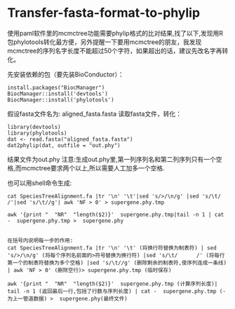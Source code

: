 # Transfer-fasta-format-to-phylip

使用paml软件里的mcmctree功能需要phylip格式的比对结果,找了以下,发现用R包phylotools转化最方便，另外提醒一下要用mcmctree的朋友，我发现mcmctree的序列名字长度不能超过50个字符，如果超出的话，建议先改名字再转化。

先安装依赖的包（要先装BioConductor）：
```
install.packages("BiocManager")
BiocManager::install('devtools')
BiocManager::install('phylotools')
```
假设fasta文件名为: aligned_fasta.fasta 读取fasta文件，转化：
```
library(devtools)
library(phylotools)
dat <- read.fasta("aligned_fasta.fasta")
dat2phylip(dat, outfile = "out.phy")
```
结果文件为out.phy
注意:生成out.phy里,第一列序列名和第二列序列只有一个空格,而mcmctree要求两个以上,所以需要人工加多一个空格.

也可以用shell命令生成:
```
cat SpeciesTreeAlignment.fa |tr '\n' '\t'|sed 's/>/\n/g' |sed 's/\t/      /'|sed 's/\t//g'| awk 'NF > 0' > supergene.phy.tmp

awk '{print "  "NR"  "length($2)}'  supergene.phy.tmp|tail -n 1 | cat -  supergene.phy.tmp >  supergene.phy


在括号内说明每一步的作用:
cat SpeciesTreeAlignment.fa |tr '\n' '\t' (将换行符替换为制表符) | sed 's/>/\n/g' (将每个序列名前面的>符号替换为换行符) |sed 's/\t/      /' (将每行第一个的制表符替换为多个空格) |sed 's/\t//g' (删除剩余的制表符,使序列连成一条线) | awk 'NF > 0' (删除空行)> supergene.phy.tmp (临时保存)

awk '{print "  "NR"  "length($2)}'  supergene.phy.tmp (计算序列长度)| tail -n 1 (返回最后一行,包括了行数与序列长度) | cat -  supergene.phy.tmp (-为上一管道数据) >  supergene.phy(最终文件)
```
